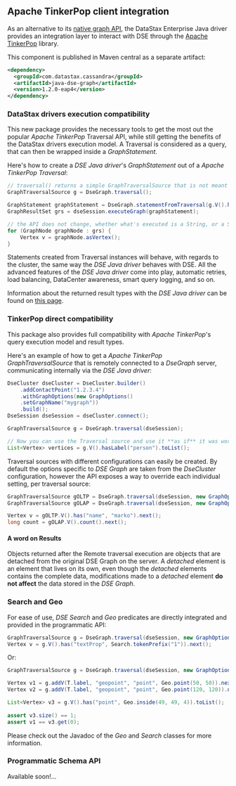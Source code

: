 ## Apache TinkerPop client integration

As an alternative to its [native graph API](../graph/), the DataStax Enterprise Java driver provides an integration 
layer to interact with DSE through the [Apache TinkerPop][tinkerpop] library.

This component is published in Maven central as a separate artifact:

```xml
<dependency>
  <groupId>com.datastax.cassandra</groupId>
  <artifactId>java-dse-graph</artifactId>
  <version>1.2.0-eap4</version>
</dependency>
```

[tinkerpop]: http://tinkerpop.apache.org/

### DataStax drivers execution compatibility

This new package provides the necessary tools to get the most out the popular _Apache TinkerPop_
Traversal API, while still getting the benefits of the DataStax drivers execution model.
A Traversal is considered as a query, that can then be wrapped inside a _GraphStatement_.

Here's how to create a _DSE Java driver_'s _GraphStatement_ out of a _Apache TinkerPop_ _Traversal_:

```java
// traversal() returns a simple GraphTraversalSource that is not meant to be iterated itself
GraphTraversalSource g = DseGraph.traversal();

GraphStatement graphStatement = DseGraph.statementFromTraversal(g.V().has("name", "marko"));
GraphResultSet grs = dseSession.executeGraph(graphStatement);

// the API does not change, whether what's executed is a String, or a Statement created from a Traversal, and so on.
for (GraphNode graphNode : grs) {
    Vertex v = graphNode.asVertex();
}
```

Statements created from Traversal instances will behave, with regards to the cluster,
the same way the _DSE Java driver_ behaves with DSE. All the advanced features of the _DSE Java driver_ come into play, 
automatic retries, load balancing, DataCenter awareness, smart query logging, and so on.

Information about the returned result types with the _DSE Java driver_ can be found on 
[this page](http://docs.datastax.com/en/developer/java-driver-dse/1.1/manual/graph/#handling-results).

### TinkerPop direct compatibility
This package also provides full compatibility with _Apache TinkerPop_'s query execution model
 and result types.

Here's an example of how to get a _Apache TinkerPop_ _GraphTraversalSource_ that is remotely connected
to a _DseGraph_ server, communicating internally via the _DSE Java driver_:

```java
DseCluster dseCluster = DseCluster.builder()
    .addContactPoint("1.2.3.4")
    .withGraphOptions(new GraphOptions()
    .setGraphName("mygraph"))
    .build();
DseSession dseSession = dseCluster.connect();

GraphTraversalSource g = DseGraph.traversal(dseSession);

// Now you can use the Traversal source and use it **as if** it was working against a local graph, and with the usual TinkerPop API. All the communication with the DSE Graph server is done transparently.
List<Vertex> vertices = g.V().hasLabel("person").toList();
```

Traversal sources with different configurations can easily be created. By default the options
specific to _DSE Graph_ are taken from the _DseCluster_ configuration, however
the API exposes a way to override each individual setting, per traversal source:

```java
GraphTraversalSource gOLTP = DseGraph.traversal(dseSession, new GraphOptions().setGraphName("mygraph"));
GraphTraversalSource gOLAP = DseGraph.traversal(dseSession, new GraphOptions().setGraphName("myothergraph").setGraphSource(ANALYTICS_SOURCE_NAME));

Vertex v = gOLTP.V().has("name", "marko").next();
long count = gOLAP.V().count().next();
```

#### A word on Results

Objects returned after the Remote traversal execution are objects that are detached from
the original DSE Graph on the server. A _detached_ element is an element that lives on
its own, even though the _detached_ elements contains the complete data, modifications
made to a _detached_ element **do not affect** the data stored in the _DSE Graph_.


### Search and Geo

For ease of use, _DSE Search_ and _Geo_ predicates are directly integrated and provided
in the programmatic API:

```java
GraphTraversalSource g = DseGraph.traversal(dseSession, new GraphOptions().setGraphName("thegraph"));
Vertex v = g.V().has("textProp", Search.tokenPrefix("1")).next();
```

Or:

```java
GraphTraversalSource g = DseGraph.traversal(dseSession, new GraphOptions().setGraphName("thegraph"));

Vertex v1 = g.addV(T.label, "geopoint", "point", Geo.point(50, 50)).next();
Vertex v2 = g.addV(T.label, "geopoint", "point", Geo.point(120, 120)).next();

List<Vertex> v3 = g.V().has("point", Geo.inside(49, 49, 4)).toList();
        
assert v3.size() == 1;
assert v1 == v3.get(0);
```

Please check out the Javadoc of the _Geo_ and _Search_ classes for more information. 

### Programmatic Schema API

Available soon!...